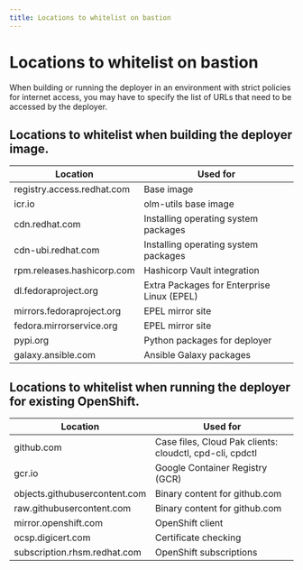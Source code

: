 ```yaml
---
title: Locations to whitelist on bastion
---
```

# Locations to whitelist on bastion

When building or running the deployer in an environment with strict policies for internet access, you may have to specify the list of URLs that need to be accessed by the deployer.

## Locations to whitelist when building the deployer image.
| Location                   | Used for                                   |
| -------------------------- | ------------------------------------------ |
| registry.access.redhat.com | Base image                                 |
| icr.io                     | olm-utils base image                       |
| cdn.redhat.com             | Installing operating system packages       |
| cdn-ubi.redhat.com         | Installing operating system packages       |
| rpm.releases.hashicorp.com | Hashicorp Vault integration                |
| dl.fedoraproject.org       | Extra Packages for Enterprise Linux (EPEL) |
| mirrors.fedoraproject.org  | EPEL mirror site                           |
| fedora.mirrorservice.org   | EPEL mirror site                           |
| pypi.org                   | Python packages for deployer               |
| galaxy.ansible.com         | Ansible Galaxy packages                    |


## Locations to whitelist when running the deployer for existing OpenShift.
| Location                      | Used for                                                 |
| ----------------------------- | -------------------------------------------------------- |
| github.com                    | Case files, Cloud Pak clients: cloudctl, cpd-cli, cpdctl |
| gcr.io                        | Google Container Registry (GCR)                          |
| objects.githubusercontent.com | Binary content for github.com                            |
| raw.githubusercontent.com     | Binary content for github.com                            |
| mirror.openshift.com          | OpenShift client                                         |
| ocsp.digicert.com             | Certificate checking                                     |
| subscription.rhsm.redhat.com  | OpenShift subscriptions                                  |
